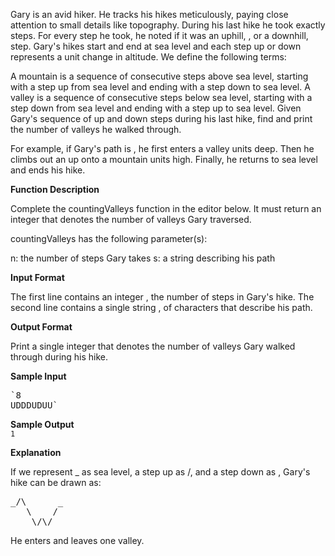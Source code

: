 Gary is an avid hiker. He tracks his hikes meticulously, paying close attention to small details like topography. During his last hike he took exactly  steps. For every step he took, he noted if it was an uphill, , or a downhill,  step. Gary's hikes start and end at sea level and each step up or down represents a  unit change in altitude. We define the following terms:

A mountain is a sequence of consecutive steps above sea level, starting with a step up from sea level and ending with a step down to sea level.
A valley is a sequence of consecutive steps below sea level, starting with a step down from sea level and ending with a step up to sea level.
Given Gary's sequence of up and down steps during his last hike, find and print the number of valleys he walked through.

For example, if Gary's path is , he first enters a valley  units deep. Then he climbs out an up onto a mountain  units high. Finally, he returns to sea level and ends his hike.

**Function Description**

Complete the countingValleys function in the editor below. It must return an integer that denotes the number of valleys Gary traversed.

countingValleys has the following parameter(s):

n: the number of steps Gary takes
s: a string describing his path

**Input Format**

The first line contains an integer , the number of steps in Gary's hike.
The second line contains a single string , of  characters that describe his path.


**Output Format**

Print a single integer that denotes the number of valleys Gary walked through during his hike.

**Sample Input**
<pre>
`8
UDDDUDUU`
</pre>

**Sample Output** <br/>
`1`

**Explanation**

If we represent _ as sea level, a step up as /, and a step down as \, Gary's hike can be drawn as:
<pre>
_/\      _ 
   \    / 
    \/\/
</pre>

He enters and leaves one valley.